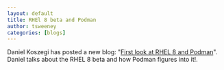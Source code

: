 ```yaml
---
layout: default
title: RHEl 8 beta and Podman
author: tsweeney
categories: [blogs]
---
```


Daniel Koszegi has posted a new blog: "[First look at RHEL 8 and Podman](https://medium.com/@danielkoszegi/first-look-at-rhel-8-beta-and-podman-f344165c1620)". Daniel talks about the RHEL 8 beta and how Podman figures into it!.
